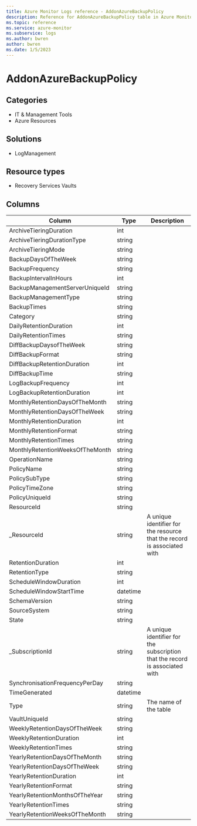 ```yaml
---
title: Azure Monitor Logs reference - AddonAzureBackupPolicy
description: Reference for AddonAzureBackupPolicy table in Azure Monitor Logs.
ms.topic: reference
ms.service: azure-monitor
ms.subservice: logs
ms.author: bwren
author: bwren
ms.date: 1/5/2023
---
```


# AddonAzureBackupPolicy

 

## Categories

- IT & Management Tools
- Azure Resources
## Solutions

- LogManagement
## Resource types

- Recovery Services Vaults




## Columns

| Column | Type | Description |
| --- | --- | --- |
| ArchiveTieringDuration | int |  |
| ArchiveTieringDurationType | string |  |
| ArchiveTieringMode | string |  |
| BackupDaysOfTheWeek | string |  |
| BackupFrequency | string |  |
| BackupIntervalInHours | int |  |
| BackupManagementServerUniqueId | string |  |
| BackupManagementType | string |  |
| BackupTimes | string |  |
| Category | string |  |
| DailyRetentionDuration | int |  |
| DailyRetentionTimes | string |  |
| DiffBackupDaysofTheWeek | string |  |
| DiffBackupFormat | string |  |
| DiffBackupRetentionDuration | int |  |
| DiffBackupTime | string |  |
| LogBackupFrequency | int |  |
| LogBackupRetentionDuration | int |  |
| MonthlyRetentionDaysOfTheMonth | string |  |
| MonthlyRetentionDaysOfTheWeek | string |  |
| MonthlyRetentionDuration | int |  |
| MonthlyRetentionFormat | string |  |
| MonthlyRetentionTimes | string |  |
| MonthlyRetentionWeeksOfTheMonth | string |  |
| OperationName | string |  |
| PolicyName | string |  |
| PolicySubType | string |  |
| PolicyTimeZone | string |  |
| PolicyUniqueId | string |  |
| ResourceId | string |  |
| _ResourceId | string | A unique identifier for the resource that the record is associated with |
| RetentionDuration | int |  |
| RetentionType | string |  |
| ScheduleWindowDuration | int |  |
| ScheduleWindowStartTime | datetime |  |
| SchemaVersion | string |  |
| SourceSystem | string |  |
| State | string |  |
| _SubscriptionId | string | A unique identifier for the subscription that the record is associated with |
| SynchronisationFrequencyPerDay | string |  |
| TimeGenerated | datetime |  |
| Type | string | The name of the table |
| VaultUniqueId | string |  |
| WeeklyRetentionDaysOfTheWeek | string |  |
| WeeklyRetentionDuration | int |  |
| WeeklyRetentionTimes | string |  |
| YearlyRetentionDaysOfTheMonth | string |  |
| YearlyRetentionDaysOfTheWeek | string |  |
| YearlyRetentionDuration | int |  |
| YearlyRetentionFormat | string |  |
| YearlyRetentionMonthsOfTheYear | string |  |
| YearlyRetentionTimes | string |  |
| YearlyRetentionWeeksOfTheMonth | string |  |
